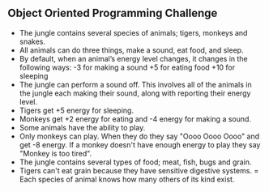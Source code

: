 ## Object Oriented Programming Challenge

- The jungle contains several species of animals; tigers, monkeys and snakes.
- All animals can do three things, make a sound, eat food, and sleep.
- By default, when an animal’s energy level changes, it changes in the following ways:
-3 for making a sound
+5 for eating food
+10 for sleeping
- The jungle can perform a sound off. This involves all of the animals in the jungle each making their sound, along with reporting their energy level.
- Tigers get +5 energy for sleeping.
- Monkeys get +2 energy for eating and -4 energy for making a sound.
- Some animals have the ability to play.
- Only monkeys can play. When they do they say "Oooo Oooo Oooo" and get -8 energy. If a monkey doesn't have enough energy to play they say "Monkey is too tired".
- The jungle contains several types of food; meat, fish, bugs and grain.
- Tigers can't eat grain because they have sensitive digestive systems.
= Each species of animal knows how many others of its kind exist.
